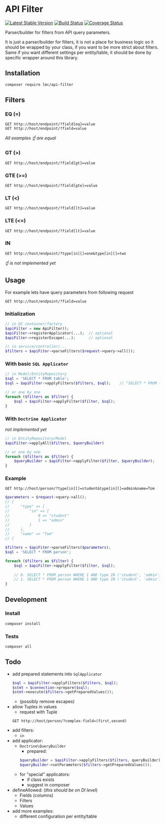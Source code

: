 API Filter
==========

[![Latest Stable Version](https://img.shields.io/packagist/v/lmc/api-filter.svg)](https://packagist.org/packages/lmc/api-filter)
[![Build Status](https://travis-ci.org/lmc-eu/api-filter.svg?branch=master)](https://travis-ci.org/lmc-eu/api-filter)
[![Coverage Status](https://coveralls.io/repos/github/lmc-eu/api-filter/badge.svg?branch=master)](https://coveralls.io/github/lmc-eu/api-filter?branch=master)

Parser/builder for filters from API query parameters.

It is just a parser/builder for filters, it is not a place for business logic so it should be wrapped by your class, if you want to be more strict about filters.
Same if you want different settings per entity/table, it should be done by specific wrapper around this library.


## Installation
```bash
composer require lmc/api-filter
```


## Filters

### EQ (=)
```http request
GET http://host/endpoint/?field[eq]=value
GET http://host/endpoint/?field=value
```
_All examples ☝ are equal_

### GT (>)
```http request
GET http://host/endpoint/?field[gt]=value
```

### GTE (>=)
```http request
GET http://host/endpoint/?field[gte]=value
```

### LT (<)
```http request
GET http://host/endpoint/?field[lt]=value
```

### LTE (<=)
```http request
GET http://host/endpoint/?field[lt]=value
```

### IN
```http request
GET http://host/endpoint/?type[in][]=one&type[in][]=two
```
_☝ is not implemented yet_


## Usage
For example lets have query parameters from following request
```http request
GET http://host/endpoint/?field=value
```

### Initialization
```php
// in DI container/factory
$apiFilter = new ApiFilter();
$apiFilter->registerApplicator(...);  // optional
$apiFilter->registerEscape(...);      // optional

// in service/controller/...
$filters = $apiFiter->parseFilters($request->query->all());
```

### With basic `SQL Applicator`
```php
// in Model/EntityRepository
$sql = 'SELECT * FROM table';
$sql = $apiFilter->applyFilters($filters, $sql);    // "SELECT * FROM table WHERE 1 AND field = 'value'"

// or one by one
foreach ($filters as $filter) {
    $sql = $apiFilter->applyFilter($filter, $sql);
}
```

### With `Doctrine Applicator`
_not implemented yet_
```php
// in EntityRepository/Model
$apiFilter->applyAll($filters, $queryBuilder)

// or one by one
foreach ($filters as $filter) {
    $queryBuilder = $apiFilter->applyFilter($filter, $queryBuilder);
}
```

### Example
```http request
GET http://host/person/?type[in][]=student&type[in][]=admin&name=Tom
```

```php
$parameters = $request->query->all();
// [
//     "type" => [
//         "in" => [
//             0 => "student"
//             1 => "admin"
//         ]
//     ],
//     "name" => "Tom"
// ]

$filters = $apiFiter->parseFilters($parameters);
$sql = 'SELECT * FROM person';

foreach ($filters as $filter) {
    $sql = $apiFilter->applyFilter($filter, $sql);
    
    // 0. SELECT * FROM person WHERE 1 AND type IN ('student', 'admin') 
    // 1. SELECT * FROM person WHERE 1 AND type IN ('student', 'admin') AND name = 'Tom' 
}
```


## Development

### Install
```bash
composer install
```

### Tests
```bash
composer all
```

## Todo
- add prepared statements into `SqlApplicator`
    ```php
    $sql = $apiFilter->applyFilters($filters, $sql);
    $stmt = $connection->prepare($sql);
    $stmt->execute($filters->getPreparedValues());
    ```
    - (possibly remove escapes)
- allow Tuples in values
    - request with Tuple
    ```http request
    GET http://host/person/?complex-field=(first,second)
    ```
- add filters:
    - `in`
- add applicator:
    - `Doctrine\QueryBuilder`
        - prepared:
        ```php
        $queryBuilder = $apiFilter->applyFilters($filters, queryBuilder);
        $queryBuilder->setParameters($filters->getPreparedValues());
        ```
    - for "special" applicators:
        - if class exists
        - suggest in composer
- defineAllowed: (_this should be on DI level_)
    - Fields (columns)
    - Filters
    - Values
- add more examples:
    - different configuration per entity/table
